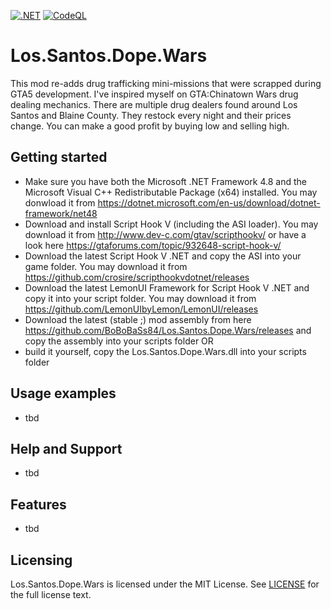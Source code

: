 [![.NET](https://github.com/BoBoBaSs84/Los.Santos.Dope.Wars/actions/workflows/dotnet.yml/badge.svg?branch=main)](https://github.com/BoBoBaSs84/Los.Santos.Dope.Wars/actions/workflows/dotnet.yml)
[![CodeQL](https://github.com/BoBoBaSs84/Los.Santos.Dope.Wars/actions/workflows/codeql-analysis.yml/badge.svg?branch=main)](https://github.com/BoBoBaSs84/Los.Santos.Dope.Wars/actions/workflows/codeql-analysis.yml)

# Los.Santos.Dope.Wars

This mod re-adds drug trafficking mini-missions that were scrapped during GTA5 development. I've inspired myself on GTA:Chinatown Wars drug dealing mechanics. There are multiple drug dealers found around Los Santos and Blaine County. They restock every night and their prices change. You can make a good profit by buying low and selling high.

## Getting started

- Make sure you have both the Microsoft .NET Framework 4.8 and the Microsoft Visual C++ Redistributable Package (x64) installed. You may donwload it from https://dotnet.microsoft.com/en-us/download/dotnet-framework/net48
- Download and install Script Hook V (including the ASI loader). You may download it from http://www.dev-c.com/gtav/scripthookv/ or have a look here https://gtaforums.com/topic/932648-script-hook-v/
- Download the latest Script Hook V .NET and copy the ASI into your game folder. You may download it from https://github.com/crosire/scripthookvdotnet/releases
- Download the latest LemonUI Framework for Script Hook V .NET and copy it into your script folder. You may download it from https://github.com/LemonUIbyLemon/LemonUI/releases
- Download the latest (stable ;) mod assembly from here https://github.com/BoBoBaSs84/Los.Santos.Dope.Wars/releases and copy the assembly into your scripts folder
OR
- build it yourself, copy the Los.Santos.Dope.Wars.dll into your scripts folder

## Usage examples

- tbd

## Help and Support

- tbd

## Features

- tbd

## Licensing

Los.Santos.Dope.Wars is licensed under the MIT License. See [LICENSE](LICENSE) for the full license text.
